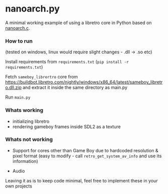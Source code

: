 # nanoarch.py

A minimal working example of using a libretro core in Python based on <a href="https://github.com/heuripedes/nanoarch/blob/master/nanoarch.c">nanoarch.c</a>.

### How to run

(tested on windows, linux would require slight changes - .dll -> .so etc)

Install requirements from `requirements.txt` (`pip install -r requirements.txt`)

Fetch `sameboy_librertro` core from https://buildbot.libretro.com/nightly/windows/x86_64/latest/sameboy_libretro.dll.zip and extract it inside the same directory as main.py

Run `main.py`

### Whats working

- initializing libretro
- rendering gameboy frames inside SDL2 as a texture

### Whats not working

- Support for cores other than Game Boy due to hardcoded resolution & pixel format (easy to modify - call `retro_get_system_av_info` and use its information)

- Audio

Leaving it as is to keep code minimal, feel free to implement these in your own projects
